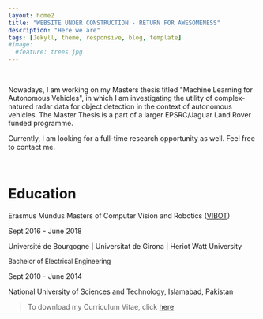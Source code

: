 ```yaml
---
layout: home2
title: "WEBSITE UNDER CONSTRUCTION - RETURN FOR AWESOMENESS" 
description: "Here we are"
tags: [Jekyll, theme, responsive, blog, template]
#image:
  #feature: trees.jpg
---
```


<br />
<p>Nowadays, I am working on my Masters thesis titled "Machine Learning for Autonomous Vehicles", in which I am investigating the utility of complex-natured radar data for object detection in the context of autonomous vehicles. The Master Thesis is a part of a larger EPSRC/Jaguar Land Rover funded programme.</p>
<p>Currently, I am looking for a full-time research opportunity as well. Feel free to contact me.</p>
<br />

<h1>Education</h1>
<p>Erasmus Mundus Masters of Computer Vision and Robotics (<a href="https://www.vibot.org/" target="_blank">VIBOT</a>)</p>
<p>Sept 2016 - June 2018</p>
<p>Université de Bourgogne | Universitat de Girona | Heriot Watt University</p>  
<p></p>  
<p><font size="2">Bachelor of Electrical Engineering </font></p>
<p>Sept 2010 - June 2014</p>
<p>National University of Sciences and Technology, Islamabad, Pakistan</p>   
  
  <blockquote>
  
  <p>To download my Curriculum Vitae, click <a href="https://drive.google.com/file/d/1wnIScTH0v37PL6gqIs6J9OlVRk0PMgXm/view?usp=sharing" target="_blank">here</a > </p>
    
</blockquote>
